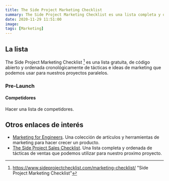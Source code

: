 ```yaml
---
title: The Side Project Marketing Checklist
summary: The Side Project Marketing Checklist es una lista completa y ordenada cronológicamente de tácticas e ideas de marketing que podemos usar para nuestros proyectos paralelos.
date: 2020-11-29 11:51:00
image:
tags: [Marketing]
---
```


## La lista
The Side Project Marketing Checklist [^1] es una lista gratuita, de código abierto y ordenada cronológicamente de tácticas e ideas de marketing que podemos usar para nuestros proyectos paralelos.

### Pre-Launch
#### Competidores
Hacer una lista de competidores.


## Otros enlaces de interés
- [Marketing for Engineers][1]. Una colección de artículos y herramientas de marketing para hacer crecer un producto.
- [The Side Project Sales Checklist][2]. Una lista completa y ordenada de tácticas de ventas que podemos utilizar para nuestro proximo proyecto.

[^1]:	https://www.sideprojectchecklist.com/marketing-checklist/ "Side Project Marketing Checklist"

[1]:	https://github.com/goabstract/Marketing-for-Engineers "Marketing For Engineers Repo"
[2]:	https://www.sideprojectchecklist.com/sales-checklist/ "The Side Project Sales Checklist"
